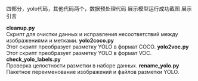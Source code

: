 四部分，yolo代码，其他代码两个，数据预处理代码
展示模型运行成功截图
展示引言


**cleanup.py**  
Скрипт для очистки данных и исправления несоответствий между изображениями и метками.
**yolo2coco.py**  
Этот скрипт преобразует разметку YOLO в формат COCO.
**yolo2voc.py**  
Этот скрипт преобразует разметку YOLO в формат VOC.
**check_yolo_labels.py**  
Проверка целостности разметки в наборе данных.
**rename_yolo.py**  
Пакетное переименование изображений и файлов разметки YOLO.
